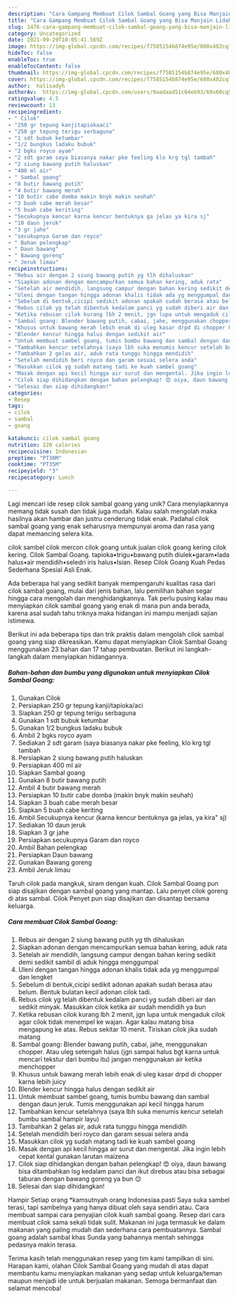 ```yaml
---
description: "Cara Gampang Membuat Cilok Sambal Goang yang Bisa Manjain Lidah"
title: "Cara Gampang Membuat Cilok Sambal Goang yang Bisa Manjain Lidah"
slug: 1476-cara-gampang-membuat-cilok-sambal-goang-yang-bisa-manjain-lidah
category: Uncategorized
date: 2021-09-29T10:05:41.569Z
image: https://img-global.cpcdn.com/recipes/f7585154b874e95e/680x482cq70/cilok-sambal-goang-foto-resep-utama.jpg
hideToc: false
enableToc: true
enableTocContent: false
thumbnail: https://img-global.cpcdn.com/recipes/f7585154b874e95e/680x482cq70/cilok-sambal-goang-foto-resep-utama.jpg
cover: https://img-global.cpcdn.com/recipes/f7585154b874e95e/680x482cq70/cilok-sambal-goang-foto-resep-utama.jpg
author:  halisadyh
authorAv:  https://img-global.cpcdn.com/users/9aadaad51c64eb93/60x60cq50/avatar.jpg
ratingvalue: 4.5
reviewcount: 13
recipeingredient:
- " Cilok"
- "250 gr tepung kanjitapiokaaci"
- "250 gr tepung terigu serbaguna"
- "1 sdt bubuk ketumbar"
- "1/2 bungkus ladaku bubuk"
- "2 bgks royco ayam"
- "2 sdt garam saya biasanya nakar pke feeling klo krg tgl tambah"
- "2 siung bawang putih haluskan"
- "400 ml air"
- " Sambal goang"
- "8 butir bawang putih"
- "4 butir bawang merah"
- "10 butir cabe domba makin bnyk makin seuhah"
- "3 buah cabe merah besar"
- "5 buah cabe keriting"
- "Secukupnya kencur karna kencur bentuknya ga jelas ya kira sj"
- "10 daun jeruk"
- "3 gr jahe"
- "secukupnya Garam dan royco"
- " Bahan pelengkap"
- " Daun bawang"
- " Bawang goreng"
- " Jeruk limau"
recipeinstructions:
- "Rebus air dengan 2 siung bawang putih yg tlh dihaluskan"
- "Siapkan adonan dengan mencampurkan semua bahan kering, aduk rata"
- "Setelah air mendidih, langsung campur dengan bahan kering sedikit demi sedikit sambil di aduk hingga menggumpal"
- "Uleni dengan tangan hingga adonan khalis tidak ada yg menggumpal dan lengket"
- "Sebelum di bentuk,cicipi sedikit adonan apakah sudah berasa atau belum. Bentuk bulatan kecil adonan cilok tadi."
- "Rebus cilok yg telah dibentuk kedalam panci yg sudah diberi air dan sedikit minyak. Masukkan cilok ketika air sudah mendidih ya bun"
- "Ketika rebusan cilok kurang lbh 2 menit, jgn lupa untuk mengaduk cilok agar cilok tidak menempel ke wajan. Agar kalau matang bisa mengapung ke atas. Rebus sekitar 10 menit. Tiriskan cilok jika sudah matang"
- "Sambal goang: Blender bawang putih, cabai, jahe, menggunakan chopper. Atau uleg setengah halus (jgn sampai halus bgt karna untuk mencari tekstur dari bumbu itu) jangan menggunakan air ketika menchopper"
- "Khusus untuk bawang merah lebih enak di uleg kasar drpd di chopper karna lebih juicy"
- "Blender kencur hingga halus dengan sedikit air"
- "Untuk membuat sambel goang, tumis bumbu bawang dan sambal dengan daun jeruk. Tumis menggunakan api kecil hingga harum"
- "Tambahkan kencur setelahnya (saya lbh suka menumis kencur setelah bumbu sambal hampir layu)"
- "Tambahkan 2 gelas air, aduk rata tunggu hingga mendidih"
- "Setelah mendidih beri royco dan garam sesuai selera anda"
- "Masukkan cilok yg sudah matang tadi ke kuah sambel goang"
- "Masak dengan api kecil hingga air surut dan mengental. Jika ingin lebih cepat kental gunakan larutan maizena"
- "Cilok siap dihidangkan dengan bahan pelengkap! 😍 oiya, daun bawang bisa ditambahkan lsg kedalam panci dan ikut direbus atau bisa sebagai taburan dengan bawang goreng ya bun 😌"
- "Selesai dan siap dihidangkan!"
categories:
- Resep
tags:
- cilok
- sambal
- goang

katakunci: cilok sambal goang 
nutrition: 220 calories
recipecuisine: Indonesian
preptime: "PT30M"
cooktime: "PT35M"
recipeyield: "3"
recipecategory: Lunch

---
```



Lagi mencari ide resep cilok sambal goang yang unik? Cara menyiapkannya memang tidak susah dan tidak juga mudah. Kalau salah mengolah maka hasilnya akan hambar dan justru cenderung tidak enak. Padahal cilok sambal goang yang enak seharusnya mempunyai aroma dan rasa yang dapat memancing selera kita.


cilok sambel cilok mercon cilok goang untuk jualan cilok goang kering cilok kering. Cilok Sambal Goang. tapioka•trigu•bawang putih diulek•garam•lada halus•air mendidih•seledri iris halus•Isian. Resep Cilok Goang Kuah Pedas Sederhana Spesial Asli Enak.

Ada beberapa hal yang sedikit banyak mempengaruhi kualitas rasa dari cilok sambal goang, mulai dari jenis bahan, lalu pemilihan bahan segar hingga cara mengolah dan menghidangkannya. Tak perlu pusing kalau mau menyiapkan cilok sambal goang yang enak di mana pun anda berada, karena asal sudah tahu triknya maka hidangan ini mampu menjadi sajian istimewa.


Berikut ini ada beberapa tips dan trik praktis dalam mengolah cilok sambal goang yang siap dikreasikan. Kamu dapat menyiapkan Cilok Sambal Goang menggunakan 23 bahan dan 17 tahap pembuatan. Berikut ini langkah-langkah dalam menyiapkan hidangannya.

<!--inarticleads1-->

##### Bahan-bahan dan bumbu yang digunakan untuk menyiapkan Cilok Sambal Goang:

1. Gunakan  Cilok
1. Persiapkan 250 gr tepung kanji/tapioka/aci
1. Siapkan 250 gr tepung terigu serbaguna
1. Gunakan 1 sdt bubuk ketumbar
1. Gunakan 1/2 bungkus ladaku bubuk
1. Ambil 2 bgks royco ayam
1. Sediakan 2 sdt garam (saya biasanya nakar pke feeling, klo krg tgl tambah
1. Persiapkan 2 siung bawang putih haluskan
1. Persiapkan 400 ml air
1. Siapkan  Sambal goang
1. Gunakan 8 butir bawang putih
1. Ambil 4 butir bawang merah
1. Persiapkan 10 butir cabe domba (makin bnyk makin seuhah)
1. Siapkan 3 buah cabe merah besar
1. Siapkan 5 buah cabe keriting
1. Ambil Secukupnya kencur (karna kencur bentuknya ga jelas, ya kira&#34; sj)
1. Sediakan 10 daun jeruk
1. Siapkan 3 gr jahe
1. Persiapkan secukupnya Garam dan royco
1. Ambil  Bahan pelengkap
1. Persiapkan  Daun bawang
1. Gunakan  Bawang goreng
1. Ambil  Jeruk limau


Taruh cilok pada mangkuk, siram dengan kuah. Cilok Sambal Goang pun siap disajikan dengan sambal goang yang mantap. Lalu penyet cilok goreng di atas sambal. Cilok Penyet pun siap disajikan dan disantap bersama keluarga. 

<!--inarticleads2-->

##### Cara membuat Cilok Sambal Goang:

1. Rebus air dengan 2 siung bawang putih yg tlh dihaluskan
1. Siapkan adonan dengan mencampurkan semua bahan kering, aduk rata
1. Setelah air mendidih, langsung campur dengan bahan kering sedikit demi sedikit sambil di aduk hingga menggumpal
1. Uleni dengan tangan hingga adonan khalis tidak ada yg menggumpal dan lengket
1. Sebelum di bentuk,cicipi sedikit adonan apakah sudah berasa atau belum. Bentuk bulatan kecil adonan cilok tadi.
1. Rebus cilok yg telah dibentuk kedalam panci yg sudah diberi air dan sedikit minyak. Masukkan cilok ketika air sudah mendidih ya bun
1. Ketika rebusan cilok kurang lbh 2 menit, jgn lupa untuk mengaduk cilok agar cilok tidak menempel ke wajan. Agar kalau matang bisa mengapung ke atas. Rebus sekitar 10 menit. Tiriskan cilok jika sudah matang
1. Sambal goang: Blender bawang putih, cabai, jahe, menggunakan chopper. Atau uleg setengah halus (jgn sampai halus bgt karna untuk mencari tekstur dari bumbu itu) jangan menggunakan air ketika menchopper
1. Khusus untuk bawang merah lebih enak di uleg kasar drpd di chopper karna lebih juicy
1. Blender kencur hingga halus dengan sedikit air
1. Untuk membuat sambel goang, tumis bumbu bawang dan sambal dengan daun jeruk. Tumis menggunakan api kecil hingga harum
1. Tambahkan kencur setelahnya (saya lbh suka menumis kencur setelah bumbu sambal hampir layu)
1. Tambahkan 2 gelas air, aduk rata tunggu hingga mendidih
1. Setelah mendidih beri royco dan garam sesuai selera anda
1. Masukkan cilok yg sudah matang tadi ke kuah sambel goang
1. Masak dengan api kecil hingga air surut dan mengental. Jika ingin lebih cepat kental gunakan larutan maizena
1. Cilok siap dihidangkan dengan bahan pelengkap! 😍 oiya, daun bawang bisa ditambahkan lsg kedalam panci dan ikut direbus atau bisa sebagai taburan dengan bawang goreng ya bun 😌
1. Selesai dan siap dihidangkan!

Hampir Setiap orang *kamsutnyah orang Indonesiaa.pasti Saya suka sambel terasi, tapi sambelnya yang hanya dibuat oleh saya sendiri atau. Cara membuat sampai cara penyajian cilok kuah sambal goang. Resep dari cara membuat cilok sama sekali tidak sulit. Makanan ini juga termasuk ke dalam makanan yang paling mudah dan sederhana cara pembuatannya. Sambal goang adalah sambal khas Sunda yang bahannya mentah sehingga pedasnya makin terasa. 

Terima kasih telah menggunakan resep yang tim kami tampilkan di sini. Harapan kami, olahan Cilok Sambal Goang yang mudah di atas dapat membantu kamu menyiapkan makanan yang sedap untuk keluarga/teman maupun menjadi ide untuk berjualan makanan. Semoga bermanfaat dan selamat mencoba!
